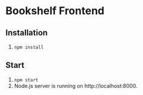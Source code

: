 # Bookshelf Frontend

## Installation
1. ```npm install```

## Start
1. ```npm start```
2. Node.js server is running on http://localhost:8000.
